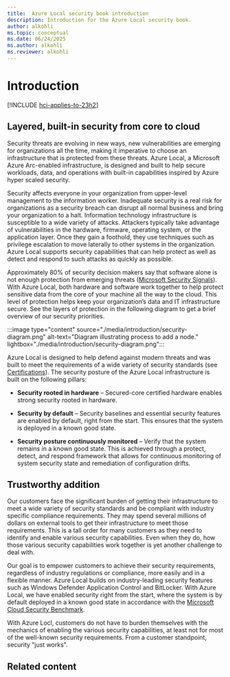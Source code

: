 ```yaml
---
title:  Azure Local security book introduction
description: Introduction for the Azure Local security book.
author: alkohli
ms.topic: conceptual
ms.date: 06/24/2025
ms.author: alkohli
ms.reviewer: alkohli
---
```


# Introduction

[!INCLUDE [hci-applies-to-23h2](../includes/hci-applies-to-23h2.md)]

## Layered, built-in security from core to cloud

Security threats are evolving in new ways, new vulnerabilities are emerging for organizations all the time, making it imperative to choose an infrastructure that is protected from these threats. Azure Local, a Microsoft Azure Arc-enabled infrastructure, is designed and built to help secure workloads, data, and operations with built-in capabilities inspired by Azure hyper scaled security.

Security affects everyone in your organization from upper-level management to the information worker. Inadequate security is a real risk for organizations as a security breach can disrupt all normal business and bring your organization to a halt. Information technology infrastructure is susceptible to a wide variety of attacks. Attackers typically take advantage of vulnerabilities in the hardware, firmware, operating system, or the application layer. Once they gain a foothold, they use techniques such as privilege escalation to move laterally to other systems in the organization. Azure Local supports security capabilities that can help protect as well as detect and respond to such attacks as quickly as possible.

Approximately 80% of security decision makers say that software alone is not enough protection from emerging threats ([Microsoft Security Signals](https://query.prod.cms.rt.microsoft.com/cms/api/am/binary/RWPb70)). With Azure Local, both hardware and software work together to help protect sensitive data from the core of your machine all the way to the cloud. This level of protection helps keep your organization’s data and IT infrastructure secure. See the layers of protection in the following diagram to get a brief overview of our security priorities.

:::image type="content" source="./media/introduction/security-diagram.png" alt-text="Diagram illustrating process to add a node." lightbox="./media/introduction/security-diagram.png":::

Azure Local is designed to help defend against modern threats and was built to meet the requirements of a wide variety of security standards (see [Certifications](security-foundation-certifications.md)). The security posture of the Azure Local infrastructure is built on the following pillars:

- **Security rooted in hardware** – Secured-core certified hardware enables strong security rooted in hardware.

- **Security by default** – Security baselines and essential security features are enabled by default, right from the start. This ensures that the system is deployed in a known good state.

- **Security posture continuously monitored** – Verify that the system remains in a known good state. This is achieved through a protect, detect, and respond framework that allows for continuous monitoring of system security state and remediation of configuration drifts.

## Trustworthy addition

Our customers face the significant burden of getting their infrastructure to meet a wide variety of security standards and be compliant with industry specific compliance requirements. They may spend several millions of dollars on external tools to get their infrastructure to meet those requirements. This is a tall order for many customers as they need to identify and enable various security capabilities. Even when they do, how those various security capabilities work together is yet another challenge to deal with. 

Our goal is to empower customers to achieve their security requirements, regardless of industry regulations or compliance, more easily and in a flexible manner. Azure Local builds on industry-leading security features such as Windows Defender Application Control and BitLocker. With Azure Local, we have enabled security right from the start, where the system is by default deployed in a known good state in accordance with the [Microsoft Cloud Security Benchmark](/security/benchmark/azure/overview).

With Azure Locl, customers do not have to burden themselves with the mechanics of enabling the various security capabilities, at least not for most of the well-known security requirements. From a customer standpoint, security "just works".

## Related content
